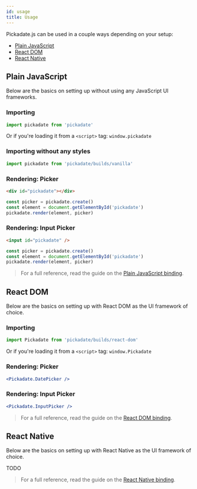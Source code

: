 ```yaml
---
id: usage
title: Usage
---
```


Pickadate.js can be used in a couple ways depending on your setup:

- [Plain JavaScript](#plain-javascript)
- [React DOM](#react-dom)
- [React Native](#react-native)

## Plain JavaScript

Below are the basics on setting up without using any JavaScript UI frameworks.

### Importing

```js
import pickadate from 'pickadate'
```

Or if you're loading it from a `<script>` tag: `window.pickadate`

### Importing without any styles

```js
import pickadate from 'pickadate/builds/vanilla'
```

### Rendering: Picker

```html
<div id="pickadate"></div>
```

```js
const picker = pickadate.create()
const element = document.getElementById('pickadate')
pickadate.render(element, picker)
```

### Rendering: Input Picker

```html
<input id="pickadate" />
```

```js
const picker = pickadate.create()
const element = document.getElementById('pickadate')
pickadate.render(element, picker)
```

> For a full reference, read the guide on the [Plain JavaScript binding](binding-javascript).

## React DOM

Below are the basics on setting up with React DOM as the UI framework of choice.

### Importing

```js
import Pickadate from 'pickadate/builds/react-dom'
```

Or if you're loading it from a `<script>` tag: `window.Pickadate`

### Rendering: Picker

```jsx
<Pickadate.DatePicker />
```

### Rendering: Input Picker

```jsx
<Pickadate.InputPicker />
```

> For a full reference, read the guide on the [React DOM binding](binding-react-dom).

## React Native

Below are the basics on setting up with React Native as the UI framework of choice.

TODO

> For a full reference, read the guide on the [React Native binding](binding-react-native).
